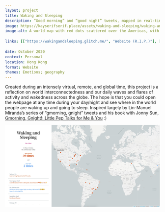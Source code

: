 ```yaml
---
layout: project
title: Waking and Sleeping
description: “Good morning” and “good night” tweets, mapped in real-time.
image: https://kayserifserif.place/assets/waking-and-sleeping/waking-and-sleeping.jpg
image-alt: A world map with red dots scattered over the Americas, with a white sidebar displaying a log of tweets.

links: [["https://wakingandsleeping.glitch.me/", "Website (R.I.P.)"], ["https://github.com/kayserifserif/wakingandsleeping", "GitHub"]]

date: October 2020
context: Personal
location: Hong Kong
format: Website
themes: Emotions; geography
---
```


Created during an intensely virtual, remote, and global time, this project is a reflection on world interconnectedness and our daily waves and flares of activity and wakedness across the globe. The hope is that you could open the webpage at any time during your day/night and see where in the world people are waking up and going to sleep. Inspired largely by Lin-Manuel Miranda’s series of “gmorning, gnight” tweets and his book with Jonny Sun, [Gmorning, Gnight!: Little Pep Talks for Me & You](https://bookshop.org/books/gmorning-gnight-little-pep-talks-for-me-you/9781984854278) :)

<div class="gallery">
  <img src="/assets/waking-and-sleeping/waking-and-sleeping.jpg" alt="A world map with red dots scattered over the Americas, with a white sidebar displaying a log of tweets.">
</div>